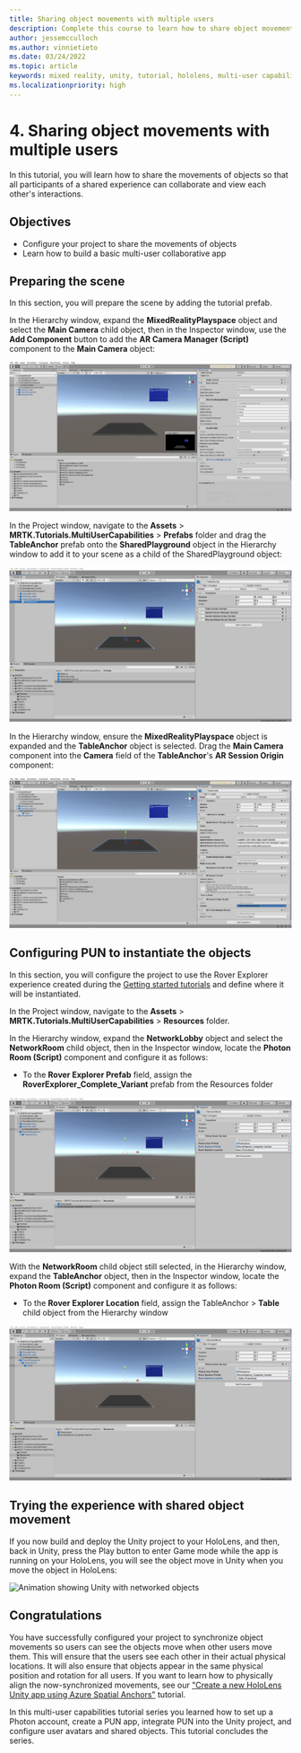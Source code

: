 ```yaml
---
title: Sharing object movements with multiple users
description: Complete this course to learn how to share object movements with multiple users in a HoloLens 2 application.
author: jessemcculloch
ms.author: vinnietieto
ms.date: 03/24/2022
ms.topic: article
keywords: mixed reality, unity, tutorial, hololens, multi-user capabilities, Photon, MRTK, mixed reality toolkit, UWP, Azure spatial anchors
ms.localizationpriority: high
---
```


# 4. Sharing object movements with multiple users

In this tutorial, you will learn how to share the movements of objects so that all participants of a shared experience can collaborate and view each other's interactions.

## Objectives

* Configure your project to share the movements of objects
* Learn how to build a basic multi-user collaborative app

## Preparing the scene

In this section, you will prepare the scene by adding the tutorial prefab.

In the Hierarchy window, expand the **MixedRealityPlayspace** object and select the **Main Camera** child object, then in the Inspector window, use the **Add Component** button to add the **AR Camera Manager (Script)** component to the **Main Camera** object:

![Unity with AR Camera Manager component partially configured](images/mr-learning-sharing/sharing-04-section1-step1-0.png)

In the Project window, navigate to the **Assets** > **MRTK.Tutorials.MultiUserCapabilities** > **Prefabs** folder and drag the **TableAnchor** prefab onto the **SharedPlayground** object in the Hierarchy window to add it to your scene as a child of the SharedPlayground object:

![Unity with newly added TableAnchor prefab selected](images/mr-learning-sharing/sharing-04-section1-step1-1.png)

In the Hierarchy window, ensure the **MixedRealityPlayspace** object is expanded and the **TableAnchor** object is selected. Drag the **Main Camera** component into the **Camera** field of the **TableAnchor**'s **AR Session Origin** component:

![Unity with the AR Session Origin Main Camera assignment configured](images/mr-learning-sharing/sharing-04-section1-step1-2.png)

## Configuring PUN to instantiate the objects

In this section, you will configure the project to use the Rover Explorer experience created during the [Getting started tutorials](/training/paths/beginner-hololens-2-tutorials/) and define where it will be instantiated.

In the Project window, navigate to the **Assets** > **MRTK.Tutorials.MultiUserCapabilities** > **Resources** folder.

In the Hierarchy window, expand the **NetworkLobby** object and select the **NetworkRoom** child object, then in the Inspector window, locate the **Photon Room (Script)** component and configure it as follows:

* To the **Rover Explorer Prefab** field, assign the **RoverExplorer_Complete_Variant** prefab from the Resources folder

![Unity with Photon Room component partially configured](images/mr-learning-sharing/sharing-04-section2-step1-1.png)

With the **NetworkRoom** child object still selected, in the Hierarchy window, expand the **TableAnchor** object, then in the Inspector window, locate the **Photon Room (Script)** component and configure it as follows:

* To the **Rover Explorer Location** field, assign the TableAnchor > **Table** child object from the Hierarchy window

![Unity with Photon Room component configured](images/mr-learning-sharing/sharing-04-section2-step1-2.png)

## Trying the experience with shared object movement

If you now build and deploy the Unity project to your HoloLens, and then, back in Unity, press the Play button to enter Game mode while the app is running on your HoloLens, you will see the object move in Unity when you move the object in HoloLens:

![Animation showing Unity with networked objects](images/mr-learning-sharing/sharing-04-section3-step1-1.gif)

## Congratulations

You have successfully configured your project to synchronize object movements so users can see the objects move when other users move them. This will ensure that the users see each other in their actual physical locations. It will also ensure that objects appear in the same physical position and rotation for all users. If you want to learn how to physically align the now-synchronized movements, see our ["Create a new HoloLens Unity app using Azure Spatial Anchors"](/azure/spatial-anchors/tutorials/tutorial-new-unity-hololens-app) tutorial.

In this multi-user capabilities tutorial series you learned how to set up a Photon account, create a PUN app, integrate PUN into the Unity project, and configure user avatars and shared objects. This tutorial concludes the series.
